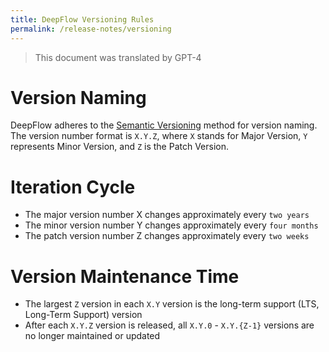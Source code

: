 ```yaml
---
title: DeepFlow Versioning Rules
permalink: /release-notes/versioning
---
```


> This document was translated by GPT-4

# Version Naming

DeepFlow adheres to the [Semantic Versioning](https://semver.org/) method for version naming. The version number format is `X.Y.Z`, where `X` stands for Major Version, `Y` represents Minor Version, and `Z` is the Patch Version.

# Iteration Cycle

- The major version number X changes approximately every `two years`
- The minor version number Y changes approximately every `four months`
- The patch version number Z changes approximately every `two weeks`

# Version Maintenance Time

- The largest `Z` version in each `X.Y` version is the long-term support (LTS, Long-Term Support) version
- After each `X.Y.Z` version is released, all `X.Y.0` - `X.Y.{Z-1}` versions are no longer maintained or updated

